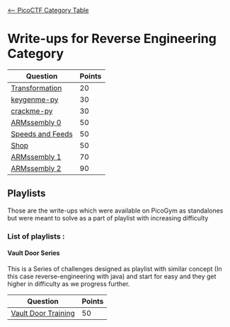 [<-- PicoCTF Category Table](../../README.md#2-picoctf)

# Write-ups for Reverse Engineering Category

|Question|Points|
|--------|------|
|[Transformation](./Transformation/writeup.md)|20|
|[keygenme-py](./keygenme-py/writeup.md)|30|
|[crackme-py](./crackme-py/writeup.md)|30|
|[ARMssembly 0](./ARMssembly%200/writeup.md)|50|
|[Speeds and Feeds](./speeds%20and%20feeds/writeup.md)|50|
|[Shop](./Shop/writeup.md)|50|
|[ARMssembly 1](./ARMssembly%201/writeup.md)|70|
|[ARMssembly 2](./ARMssembly%202/writeup.md)|90|


## Playlists
Those are the write-ups which were available on PicoGym as standalones but were meant to solve as a part of playlist with increasing difficulty

### List of playlists :

#### Vault Door Series

This is a Series of challenges designed as playlist with similar concept (In this case reverse-engineering with java) and start for easy and they get higher in difficulty as we progress further. 


|Question|Points|
|--------|------|
|[Vault Door Training](./vault-door-series/Vault%20Door%20Training/writeup.md)|50|

